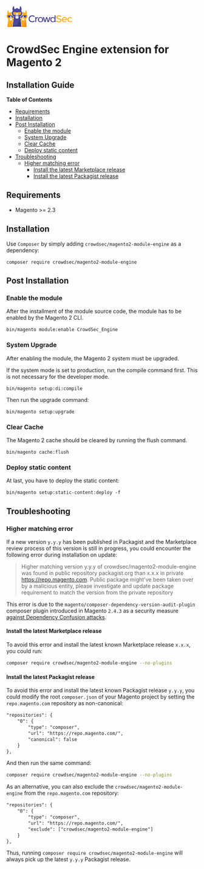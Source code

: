 ![CrowdSec Logo](images/logo_crowdsec.png)

# CrowdSec Engine extension for Magento 2

## Installation Guide

**Table of Contents**

<!-- START doctoc generated TOC please keep comment here to allow auto update -->
<!-- DON'T EDIT THIS SECTION, INSTEAD RE-RUN doctoc TO UPDATE -->

- [Requirements](#requirements)
- [Installation](#installation)
- [Post Installation](#post-installation)
  - [Enable the module](#enable-the-module)
  - [System Upgrade](#system-upgrade)
  - [Clear Cache](#clear-cache)
  - [Deploy static content](#deploy-static-content)
- [Troubleshooting](#troubleshooting)
  - [Higher matching error](#higher-matching-error)
    - [Install the latest Marketplace release](#install-the-latest-marketplace-release)
    - [Install the latest Packagist release](#install-the-latest-packagist-release)

<!-- END doctoc generated TOC please keep comment here to allow auto update -->

## Requirements

- Magento >= 2.3

## Installation

Use `Composer` by simply adding `crowdsec/magento2-module-engine` as a dependency:

    composer require crowdsec/magento2-module-engine

## Post Installation

### Enable the module

After the installment of the module source code, the module has to be enabled by the Magento 2 CLI.

    bin/magento module:enable CrowdSec_Engine

### System Upgrade

After enabling the module, the Magento 2 system must be upgraded.

If the system mode is set to production, run the compile command first. This is not necessary for the developer mode.

    bin/magento setup:di:compile

Then run the upgrade command:

    bin/magento setup:upgrade

### Clear Cache

The Magento 2 cache should be cleared by running the flush command.

    bin/magento cache:flush

### Deploy static content

At last, you have to deploy the static content:

    bin/magento setup:static-content:deploy -f

## Troubleshooting

### Higher matching error

If a new version `y.y.y` has been published in Packagist and the Marketplace review process of this version is still in progress,
you could encounter the following error during installation on update:

> Higher matching version y.y.y of crowdsec/magento2-module-engine was found in public repository packagist.org
> than x.x.x in private https://repo.magento.com. Public package might've been taken over by a malicious entity,
> please investigate and update package requirement to match the version from the private repository

This error is due to the `magento/composer-dependency-version-audit-plugin` composer plugin introduced in Magento `2.4.3` as a security measure [against Dependency Confusion attacks](https://support.magento.com/hc/en-us/articles/4410675867917-Composer-plugin-against-Dependency-Confusion-attacks).

#### Install the latest Marketplace release

To avoid this error and install the latest known Marketplace release `x.x.x`, you could run:

```bash
composer require crowdsec/magento2-module-engine --no-plugins
```

#### Install the latest Packagist release

To avoid this error and install the latest known Packagist release `y.y.y`, you could modify the root `composer.json` of your Magento project by setting the `repo.magento.com` repository as non-canonical:

```
"repositories": {
    "0": {
        "type": "composer",
        "url": "https://repo.magento.com/",
        "canonical": false
    }
},
```

And then run the same command:

```bash
composer require crowdsec/magento2-module-engine --no-plugins
```

As an alternative, you can also exclude the `crowdsec/magento2-module-engine` from the `repo.magento.com` repository:

```
"repositories": {
    "0": {
        "type": "composer",
        "url": "https://repo.magento.com/",
        "exclude": ["crowdsec/magento2-module-engine"]
    }
},
```

Thus, running `composer require crowdsec/magento2-module-engine` will always pick up the latest `y.y.y` Packagist
release.
